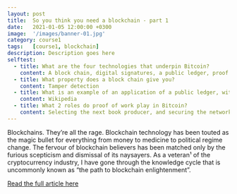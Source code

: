 ```yaml
---
layout: post
title:  So you think you need a blockchain - part 1
date:   2021-01-05 12:00:00 +0300
image:  '/images/banner-01.jpg'
category: course1
tags:   [course1, blockchain]
description: Description goes here
selftest:
  - title: What are the four technologies that underpin Bitcoin?
    content: A block chain, digital signatures, a public ledger, proof of work
  - title: What property does a block chain give you?
    content: Tamper detection
  - title: What is an example of an application of a public ledger, without the other three technologies?
    content: Wikipedia
  - title: What 2 roles do proof of work play in Bitcoin?
    content: Selecting the next book producer, and securing the network
---
```


Blockchains. They’re all the rage. Blockchain technology has been touted as the magic bullet for everything from money to medicine to political regime change. The fervour of blockchain believers has been matched only by the furious scepticism and dismissal of its naysayers.
As a veteran¹ of the cryptocurrency industry, I have gone through the knowledge cycle that is uncommonly known as “the path to blockchain enlightenment”.

<a href="https://medium.com/@cayle/so-you-think-you-need-a-blockchain-part-i-a75389808c00" target="_blank" class="purpleBtn" >Read the full article here</a>
